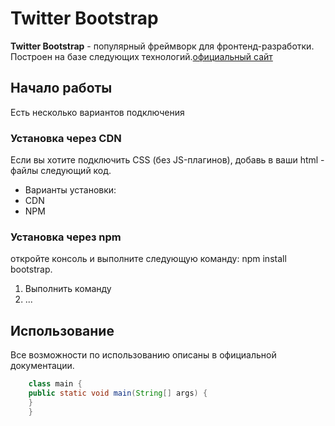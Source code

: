 # Twitter Bootstrap
**Twitter Bootstrap** - популярный фреймворк для фронтенд-разработки.
Построен на базе следующих технологий.[официальный сайт](https://getbootstrap.com)
![]()



## Начало работы
Есть несколько вариантов подключения

### Установка через CDN
Если вы хотите подключить CSS (без JS-плагинов), добавь в ваши html - файлы следующий код.
* Варианты установки:
* CDN 
* NPM

### Установка через npm
откройте консоль и выполните следующую команду: npm install bootstrap.
1. Выполнить команду
2. ...

## Использование
Все возможности по использованию описаны в официальной документации.

```java 
    class main {
    public static void main(String[] args) {
    }
    }
```